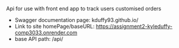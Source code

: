 Api for use with front end app to track users customised orders

- Swagger documentation page: kduffy93.github.io/
- Link to site homePage/baseURL: https://assignment2-kyleduffy-comp3033.onrender.com
- base API path: /api/